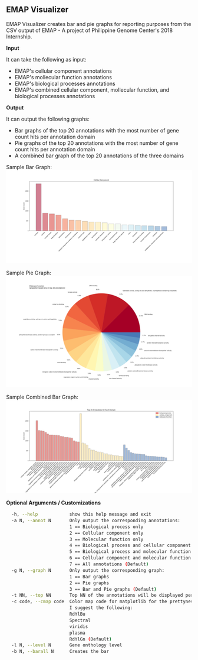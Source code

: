 ## EMAP Visualizer ##

EMAP Visualizer creates bar and pie graphs for reporting purposes from the CSV output of EMAP - A project of Philippine Genome Center's 2018 Internship.

**Input**

It can take the following as input:
* EMAP's cellular component annotations
* EMAP's mollecular function annotations
* EMAP's biological processes annotations
* EMAP's combined cellular component, mollecular function, and biological processes annotations

**Output**

It can output the following graphs:

* Bar graphs of the top 20 annotations with the most number of gene count hits per annotation domain
* Pie graphs of the top 20 annotations with the most number of gene count hits per annotation domain
* A combined bar graph of the top 20 annotations of the three domains

Sample Bar Graph:
![alt text](https://github.com/edmorado/emapvisualizer/raw/master/Cellular_Component_Bar.png)

Sample Pie Graph:
![alt text](https://github.com/edmorado/emapvisualizer/raw/master/Molecular_Function_Pie.png)

Sample Combined Bar Graph:
![alt text](https://github.com/edmorado/emapvisualizer/raw/master/BarAll.png)

**Optional Arguments / Customizations**

```bash
  -h, --help            show this help message and exit
  -a N, --annot N       Only output the corresponding annotations:
                        1 == Biological process only
                        2 == Cellular component only
                        3 == Molecular function only
                        4 == Biological process and cellular component
                        5 == Biological process and molecular function
                        6 == Cellular component and molecular function
                        7 == All annotations (Default)
  -g N, --graph N       Only output the corresponding graph:
                        1 == Bar graphs
                        2 == Pie graphs
                        3 == Bar and Pie graphs (Default)
  -t NN, --top NN       Top NN of the annotations will be displayed per domain (Default is 20)
  -c code, --cmap code  Color map code for matplotlib for the prettyness of the graphs
                        I suggest the following:
                        RdYlBu
                        Spectral
                        viridis
                        plasma
                        RdYlGn (Default)
  -l N, --level N       Gene onthology level
  -b N, --barall N      Creates the bar  
```
